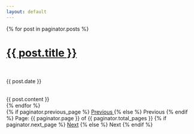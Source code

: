 ```yaml
---
layout: default
---
```


<!DOCTYPE html>
<html lang="en">
  <head>
    <meta charset="utf-8" />
    <title>{{ page.title }}</title>
    <link rel="stylesheet" href="../css/main.css" />
  </head>
  <body>
    <!-- This loops through the paginated posts -->
    {% for post in paginator.posts %}
    <h1><a href="{{ post.url }}">{{ post.title }}</a></h1>
    &nbsp;
    <p class="author"><span class="date">{{ post.date }}</span></p>
    &nbsp;
    <div class="content">{{ post.content }}</div>
    {% endfor %}
    <!-- Pagination links -->
    <div class="pagination">
      {% if paginator.previous_page %}
      <a class="previous" href="{{ paginator.previous_page_path }}">
        Previous
      </a>
      {% else %} <span class="previous">Previous</span> {% endif %}
      <span class="page_number">
        Page: {{ paginator.page }} of {{ paginator.total_pages }}
      </span>
      {% if paginator.next_page %}
      <a class="next" href="{{ paginator.next_page_path }}">Next</a> {% else %}
      <span class="next">Next</span> {% endif %}
    </div>
    &nbsp;
  </body>
</html>
